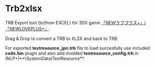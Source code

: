 # Trb2xlsx
TRB Export tool (to/from EXCEL) for 3DS game [「NEWラブプラス+」/「NEWLOVEPLUS+」](http://www.konami.jp/products/newloveplus_plus/).


Drag & Drop to convert a TRB to XLSX and back to TRB.


For exported **textresource_jpn.trb** file to load succesfully use included **code.bin** plugin and also add modded **textresource_config.trb** in (NLP+)**\SystemData\TextResource\**.

